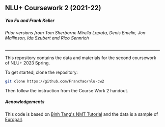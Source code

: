 NLU+ Coursework 2 (2021-22)
---
##### Yao Fu and Frank Keller

###### Prior versions from Tom Sherborne Mirella Lapata, Denis Emelin, Jon Mallinson, Ida Szubert and Rico Sennrich 

---
This repository contains the data and materials for the second coursework of NLU+ 2023 Spring.

To get started, clone the repository:
```bash
git clone https://github.com/FranxYao/nlu-cw2
```

Then follow the instruction from the Course Work 2 handout.


##### Acnowledgements
This code is based on [Binh Tang's NMT Tutorial](https://github.com/tangbinh/machine-translation) and the data is a sample
of [Europarl](http://www.statmt.org/europarl/).


 
